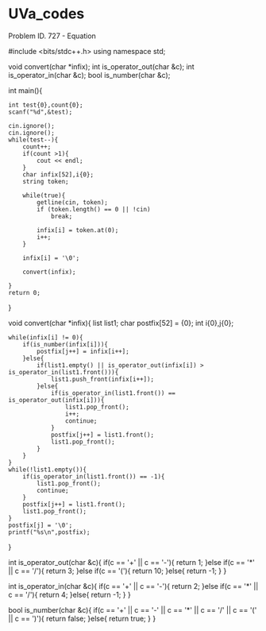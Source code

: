 # UVa_codes
Problem ID. 727 - Equation

#include <bits/stdc++.h>
using namespace std;


void convert(char *infix);
int is_operator_out(char &c);
int is_operator_in(char &c);
bool is_number(char &c);

int main(){

    int test{0},count{0};
    scanf("%d",&test);

    cin.ignore();
    cin.ignore();
    while(test--){
        count++;
		if(count >1){
		    cout << endl;
		}
        char infix[52],i{0};
        string token;

        while(true){
            getline(cin, token);
			if (token.length() == 0 || !cin)
				break;
            
            infix[i] = token.at(0);
            i++;
        }

        infix[i] = '\0';

        convert(infix);

    }
    return 0;
}

void convert(char *infix){
    list<char> list1;
    char postfix[52] = {0};
    int i{0},j{0};

    while(infix[i] != 0){
        if(is_number(infix[i])){
            postfix[j++] = infix[i++];
        }else{
            if(list1.empty() || is_operator_out(infix[i]) > is_operator_in(list1.front())){
                list1.push_front(infix[i++]);
            }else{
                if(is_operator_in(list1.front()) == is_operator_out(infix[i])){
                    list1.pop_front();
                    i++;
                    continue;
                }
                postfix[j++] = list1.front();
                list1.pop_front();
            }
        }
    }
    while(!list1.empty()){
        if(is_operator_in(list1.front()) == -1){
            list1.pop_front();
            continue;
        }
        postfix[j++] = list1.front();
        list1.pop_front();
    }
    postfix[j] = '\0';
    printf("%s\n",postfix);
}

int is_operator_out(char &c){
    if(c == '+' || c == '-'){
        return 1;
    }else if(c == '*' || c == '/'){
        return 3;
    }else if(c == '('){
        return 10;
    }else{
        return -1;
    }
}

int is_operator_in(char &c){
    if(c == '+' || c == '-'){
        return 2;
    }else if(c == '*' || c == '/'){
        return 4;
    }else{
        return -1;
    }
}

bool is_number(char &c){
    if(c == '+' || c == '-' || c == '*' || c == '/' || c == '(' || c == ')'){
        return false;
    }else{
        return true;
    }
}

